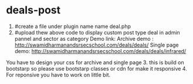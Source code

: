 # deals-post

1. #create a file under plugin name name deal.php
2. #upload thew above code to display custom post type deal in admin pannel and sector as category 
Demo link: 
Archive demo : http://swamidharmanandsrsecschool.com/deals/deals/
Single page demo: http://swamidharmanandsrsecschool.com/deals/deals/infrared/

You have to design your css for archive and single page 
3. this is build on bootstarp so please use bootstarp classes or cdn for make it responsive
4. For reponsive you have to work on little bit.
